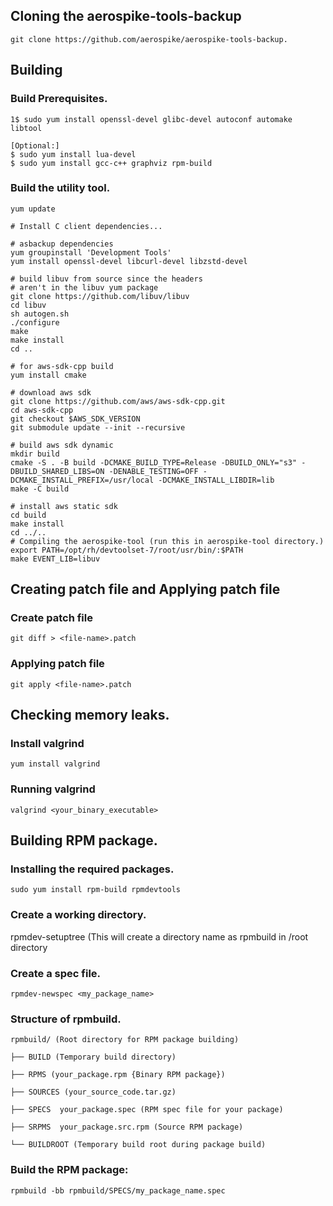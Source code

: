 ## Cloning the aerospike-tools-backup
```shell
git clone https://github.com/aerospike/aerospike-tools-backup.
```


## Building

### Build Prerequisites.
```shell
1$ sudo yum install openssl-devel glibc-devel autoconf automake libtool

[Optional:]
$ sudo yum install lua-devel
$ sudo yum install gcc-c++ graphviz rpm-build

```
### Build the utility tool.
```shell
yum update

# Install C client dependencies...

# asbackup dependencies
yum groupinstall 'Development Tools'
yum install openssl-devel libcurl-devel libzstd-devel

# build libuv from source since the headers
# aren't in the libuv yum package
git clone https://github.com/libuv/libuv
cd libuv
sh autogen.sh
./configure
make
make install
cd ..

# for aws-sdk-cpp build
yum install cmake

# download aws sdk
git clone https://github.com/aws/aws-sdk-cpp.git
cd aws-sdk-cpp
git checkout $AWS_SDK_VERSION
git submodule update --init --recursive

# build aws sdk dynamic
mkdir build
cmake -S . -B build -DCMAKE_BUILD_TYPE=Release -DBUILD_ONLY="s3" -DBUILD_SHARED_LIBS=ON -DENABLE_TESTING=OFF -DCMAKE_INSTALL_PREFIX=/usr/local -DCMAKE_INSTALL_LIBDIR=lib
make -C build

# install aws static sdk
cd build
make install
cd ../..
# Compiling the aerospike-tool (run this in aerospike-tool directory.)
export PATH=/opt/rh/devtoolset-7/root/usr/bin/:$PATH
make EVENT_LIB=libuv
```

## Creating patch file and Applying patch file

### Create patch file
```shell
git diff > <file-name>.patch
```

### Applying patch file
```shell
git apply <file-name>.patch
```


## Checking memory leaks.

### Install valgrind
```shell
yum install valgrind
```

### Running valgrind
```shell
valgrind <your_binary_executable>
```
## Building RPM package.
### Installing the required packages.
```shell
sudo yum install rpm-build rpmdevtools
```

### Create a working directory.
rpmdev-setuptree  (This will create a directory name as rpmbuild in /root directory 

### Create a spec file.
```shell
rpmdev-newspec <my_package_name>
```


### Structure of rpmbuild.
```
rpmbuild/ (Root directory for RPM package building)

├── BUILD (Temporary build directory)

├── RPMS (your_package.rpm {Binary RPM package})

├── SOURCES (your_source_code.tar.gz)

├── SPECS  your_package.spec (RPM spec file for your package)

├── SRPMS  your_package.src.rpm (Source RPM package)

└── BUILDROOT (Temporary build root during package build)

```
### Build the RPM package:
```shell
rpmbuild -bb rpmbuild/SPECS/my_package_name.spec
```


